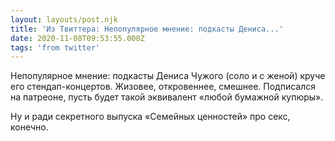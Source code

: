 ```yaml
---
layout: layouts/post.njk
title: 'Из Твиттера: Непопулярное мнение: подкасты Дениса...'
date: 2020-11-08T09:53:55.000Z
tags: 'from twitter'
---
```



Непопулярное мнение: подкасты Дениса Чужого (соло и с женой) круче его стендап-концертов. Жизовее, откровеннее, смешнее. Подписался на патреоне, пусть будет такой эквивалент «любой бумажной купюры».

Ну и ради секретного выпуска «Семейных ценностей» про секс, конечно.

